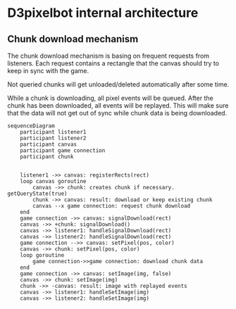 # D3pixelbot internal architecture

## Chunk download mechanism

The chunk download mechanism is basing on frequent requests from listeners.
Each request contains a rectangle that the canvas should try to keep in sync with the game.

Not queried chunks will get unloaded/deleted automatically after some time.

While a chunk is downloading, all pixel events will be queued.
After the chunk has been downloaded, all events will be replayed.
This will make sure that the data will not get out of sync while chunk data is being downloaded.

```mermaid
sequenceDiagram
    participant listener1
    participant listener2
    participant canvas
    participant game connection
    participant chunk

    
    listener1 ->> canvas: registerRects(rect)
    loop canvas goroutine
        canvas ->> chunk: creates chunk if necessary. getQueryState(true)
        chunk ->> canvas: result: download or keep existing chunk
        canvas --x game connection: request chunk download
    end
    game connection ->> canvas: signalDownload(rect)
    canvas ->> +chunk: signalDownload()
    canvas ->> listener1: handleSignalDownload(rect)
    canvas ->> listener2: handleSignalDownload(rect)
    game connection -->> canvas: setPixel(pos, color)
    canvas ->> chunk: setPixel(pos, color)
    loop goroutine
        game connection->>game connection: download chunk data
    end
    game connection ->> canvas: setImage(img, false)
    canvas ->> chunk: setImage(img)
    chunk ->> -canvas: result: image with replayed events
    canvas ->> listener1: handleSetImage(img)
    canvas ->> listener2: handleSetImage(img)
```